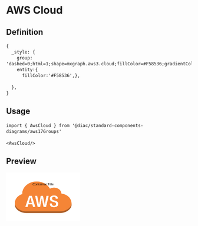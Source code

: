 # AWS Cloud

## Definition

```
{
  _style: {
    group: 'dashed=0;html=1;shape=mxgraph.aws3.cloud;fillColor=#F58536;gradientColor=none;dashed=0;',
    entity:{
      fillColor:'#F58536',},
    
  },
}
```

## Usage

```
import { AwsCloud } from '@diac/standard-components-diagrams/aws17Groups'

<AwsCloud/>
```

## Preview

<img src="./aws-cloud.png" width="200"/>
